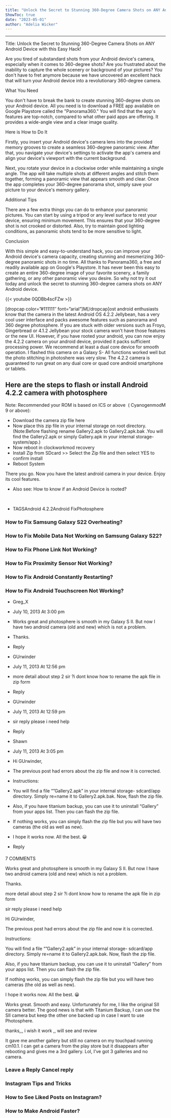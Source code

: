 ```yaml
---
title: "Unlock the Secret to Stunning 360-Degree Camera Shots on ANY Android Device with this Easy Hack!"
ShowToc: true 
date: "2023-05-01"
author: "Adelia Wicker"
---
```

*****
Title: Unlock the Secret to Stunning 360-Degree Camera Shots on ANY Android Device with this Easy Hack!

Are you tired of substandard shots from your Android device's camera, especially when it comes to 360-degree shots? Are you frustrated about the inability to capture the whole scenery or background of your pictures? You don't have to fret anymore because we have uncovered an excellent hack that will turn your Android device into a revolutionary 360-degree camera.

What You Need

You don't have to break the bank to create stunning 360-degree shots on your Android device. All you need is to download a FREE app available on Google Playstore called the "Panorama360." You will find that the app's features are top-notch, compared to what other paid apps are offering. It provides a wide-angle view and a clear image quality.

Here is How to Do It

Firstly, you insert your Android device's camera lens into the provided memory grooves to create a seamless 360-degree panoramic view. After that, you navigate your device's settings to activate the app's camera and align your device's viewport with the current background.

Next, you rotate your device in a clockwise order while maintaining a single angle. The app will take multiple shots at different angles and stitch them together, forming a panoramic view that appears smooth and clear. Once the app completes your 360-degree panorama shot, simply save your picture to your device's memory gallery.

Additional Tips

There are a few extra things you can do to enhance your panoramic pictures. You can start by using a tripod or any level surface to rest your device, ensuring minimum movement. This ensures that your 360-degree shot is not crooked or distorted. Also, try to maintain good lighting conditions, as panoramic shots tend to be more sensitive to light.

Conclusion

With this simple and easy-to-understand hack, you can improve your Android device's camera capacity, creating stunning and mesmerizing 360-degree panoramic shots in no time. All thanks to Panorama360, a free and readily available app on Google's Playstore. It has never been this easy to create an entire 360-degree image of your favorite scenery, a family gathering, or any other panoramic view you desire. So why not try it out today and unlock the secret to stunning 360-degree camera shots on ANY Android device.

{{< youtube 0QDBb4scFZw >}} 



[dropcap color=”#111111″ font=”arial”]M[/dropcap]ost android enthusiasts know that the camera in the latest Android OS 4.2.2 Jellybean, has a very cool user interface and packs awesome features such as panorama and 360 degree photosphere. If you are stuck with older versions such as Froyo, Gingerbread or 4.1.2 Jellybean your stock camera won’t have those features or the new UI. However, if you have rooted your android, you can now enjoy the 4.2.2 camera on your android device, provided it packs sufficient processing power. We recommend at least a dual core device for smooth operation. I flashed this camera on a Galaxy S- All functions worked well but the photo stitching in photoshere was very slow. The 4.2.2 camera is guaranteed to run great on any dual core or quad core android smartphone or tablets.
 
## Here are the steps to flash or install Android 4.2.2 camera with photosphere
 
Note: Recommended your ROM is based on ICS or above  ( CyanogenmodM 9 or above):
 
- Download the camera zip file here
 - Now place this zip file in your internal storage on root directory. (Note:Before flashing rename Gallery2.apk to Gallery2.apk.bak .You will find the Gallery2.apk or simply Gallery.apk in your internal storage- system/app.)
 - Now reboot in clockworkmod recovery
 - Install Zip from SDcard >> Select the Zip file and then select YES to confirm install
 - Reboot System

 
There you go. Now you have the latest android camera in your device. Enjoy its cool features.
 
- Also see: How to know if an Android Device is rooted?

 
 
 
- TAGSAndroid 4.2.2Android FixPhotosphere

 
### How to Fix Samsung Galaxy S22 Overheating?
 
### How to Fix Mobile Data Not Working on Samsung Galaxy S22?
 
### How to Fix Phone Link Not Working?
 
### How to Fix Proximity Sensor Not Working?
 
### How to Fix Android Constantly Restarting?
 
### How to Fix Android Touchscreen Not Working?
 
- Greg_X
 - July 10, 2013 At 3:00 pm
 - Works great and photosphere is smooth in my Galaxy S II. But now I have two android camera (old and new) which is not a problem.
 - Thanks.
 - Reply
 - GUrwinder
 - July 11, 2013 At 12:56 pm
 - more detail about step 2 sir ?i dont know how to rename the apk file in zip form
 - Reply
 - GUrwinder
 - July 11, 2013 At 12:59 pm
 - sir reply please i need help
 - Reply

 
- Shawn
 - July 11, 2013 At 3:05 pm
 - Hi GUrwinder,
 - The previous post had errors about the zip file and now it is corrected.
 - Instructions:
 - You will find a file “”Gallery2.apk” in your internal storage- sdcard/app directory. Simply re=name it to Gallery2.apk.bak. Now, flash the zip file.
 - Also, if you have titanium backup, you can use it to uninstall “Gallery” from your apps list. Then you can flash the zip file.
 - If nothing works, you can simply flash the zip file but you will have two cameras (the old as well as new).
 - I hope it works now. All the best. 😀
 - Reply

 
#### 
7 COMMENTS

 
Works great and photosphere is smooth in my Galaxy S II. But now I have two android camera (old and new) which is not a problem. 
 
Thanks.
 
more detail about step 2 sir ?i dont know how to rename the apk file in zip form
 
sir reply please i need help
 
Hi GUrwinder,
 
The previous post had errors about the zip file and now it is corrected.
 
Instructions:
 
You will find a file “”Gallery2.apk” in your internal storage- sdcard/app directory. Simply re=name it to Gallery2.apk.bak. Now, flash the zip file. 
 
Also, if you have titanium backup, you can use it to uninstall “Gallery” from your apps list. Then you can flash the zip file.
 
If nothing works, you can simply flash the zip file but you will have two cameras (the old as well as new). 
 
I hope it works now. All the best. 😀
 
Works great. Smooth and easy. Unfortunately for me, I like the original SII camera better. The good news is that with Titanium Backup, I can use the SII camera but keep the other one backed up in case I want to use Photosphere.
 
thanks,,, i wish it work ,, will see and review
 
It gave me another gallery but still no camera on my touchpad running cm10.1. I can get a camera from the play store but it disappears after rebooting and gives me a 3rd gallery. Lol, I’ve got 3 galleries and no camera.
 
### Leave a Reply Cancel reply

 
### Instagram Tips and Tricks
 
### How to See Liked Posts on Instagram?
 
### How to Make Android Faster?




